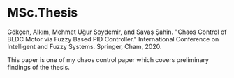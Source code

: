 # MSc.Thesis
Gökçen, Alkım, Mehmet Uğur Soydemir, and Savaş Şahin. "Chaos Control of BLDC Motor via Fuzzy Based PID Controller." International Conference on Intelligent and Fuzzy Systems. Springer, Cham, 2020.

This paper is one of my chaos control paper which covers preliminary findings of the thesis.
